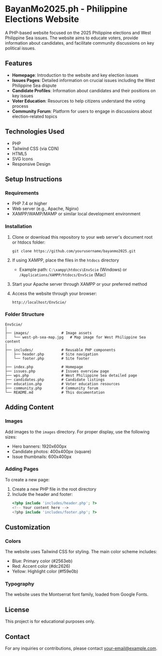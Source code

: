 # BayanMo2025.ph - Philippine Elections Website

A PHP-based website focused on the 2025 Philippine elections and West Philippine Sea issues. The website aims to educate voters, provide information about candidates, and facilitate community discussions on key political issues.

## Features

- **Homepage**: Introduction to the website and key election issues
- **Issues Pages**: Detailed information on crucial issues including the West Philippine Sea dispute
- **Candidate Profiles**: Information about candidates and their positions on key issues
- **Voter Education**: Resources to help citizens understand the voting process
- **Community Forum**: Platform for users to engage in discussions about election-related topics

## Technologies Used

- PHP
- Tailwind CSS (via CDN)
- HTML5
- SVG Icons
- Responsive Design

## Setup Instructions

### Requirements

- PHP 7.4 or higher
- Web server (e.g., Apache, Nginx)
- XAMPP/WAMP/MAMP or similar local development environment

### Installation

1. Clone or download this repository to your web server's document root or htdocs folder:
   ```
   git clone https://github.com/yourusername/bayanmo2025.git
   ```

2. If using XAMPP, place the files in the `htdocs` directory
   - Example path: `C:\xampp\htdocs\EnvScie` (Windows) or `/Applications/XAMPP/htdocs/EnvScie` (Mac)

3. Start your Apache server through XAMPP or your preferred method

4. Access the website through your browser:
   ```
   http://localhost/EnvScie/
   ```

### Folder Structure

```
EnvScie/
│
├── images/               # Image assets
│   └── west-ph-sea-map.jpg   # Map image for West Philippine Sea content
│
├── includes/             # Reusable PHP components
│   ├── header.php        # Site navigation
│   └── footer.php        # Site footer
│
├── index.php             # Homepage
├── issues.php            # Issues overview page
├── wps.php               # West Philippine Sea detailed page
├── candidates.php        # Candidate listings
├── education.php         # Voter education resources
├── community.php         # Community forum
└── README.md             # This documentation
```

## Adding Content

### Images

Add images to the `images` directory. For proper display, use the following sizes:
- Hero banners: 1920x600px
- Candidate photos: 400x400px (square)
- Issue thumbnails: 600x400px

### Adding Pages

To create a new page:
1. Create a new PHP file in the root directory
2. Include the header and footer:
   ```php
   <?php include 'includes/header.php'; ?>
   <!-- Your content here -->
   <?php include 'includes/footer.php'; ?>
   ```

## Customization

### Colors

The website uses Tailwind CSS for styling. The main color scheme includes:
- Blue: Primary color (#2563eb)
- Red: Accent color (#dc2626)
- Yellow: Highlight color (#f59e0b)

### Typography

The website uses the Montserrat font family, loaded from Google Fonts.

## License

This project is for educational purposes only.

## Contact

For any inquiries or contributions, please contact [your-email@example.com](mailto:your-email@example.com). 